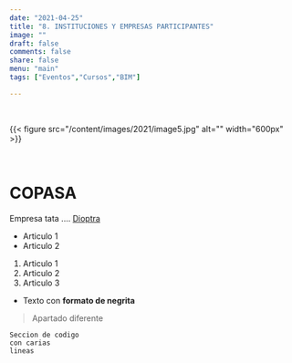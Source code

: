 ```yaml
---
date: "2021-04-25"
title: "8. INSTITUCIONES Y EMPRESAS PARTICIPANTES"
image: ""
draft: false
comments: false
share: false
menu: "main"
tags: ["Eventos","Cursos","BIM"]

---
```


&nbsp;

{{< figure src="/content/images/2021/image5.jpg" alt="" width="600px" >}}

&nbsp;

# COPASA
Empresa tata ....
[Dioptra](http://www.dioptra.es)

* Articulo 1
* Articulo 2

1. Articulo 1
2. Articulo 2
3. Articulo 3

* Texto con **formato de negrita**

> Apartado diferente

```
Seccion de codigo
con carias
lineas
```
